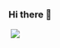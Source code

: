 ### Hi there 👋

<!--
**amandavilaca/amandavilaca** is a ✨ _special_ ✨ repository because its `README.md` (this file) appears on your GitHub profile.

Here are some ideas to get you started:

- 🔭 I’m currently working on ...
- 🌱 I’m currently learning ...
- 👯 I’m looking to collaborate on ...
- 🤔 I’m looking for help with ...
- 💬 Ask me about ...
- 📫 How to reach me: ...
- 😄 Pronouns: ...
- ⚡ Fun fact: ...
<img src="https://img.shields.io/badge/React-20232A?style=for-the-badge&logo=react&logoColor=61DAFB" />
-->
<img src="" />
<img src="{https://img.shields.io/badge/React-20232A?style=for-the-badge&logo=react&logoColor=61DAFB}" />
